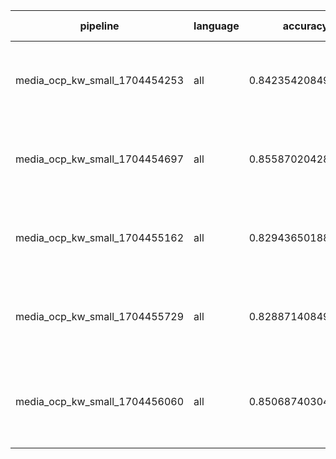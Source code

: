 | pipeline                      | language | accuracy           | params                                                                                                                                                       | size (MB) |
|-------------------------------|----------|--------------------|--------------------------------------------------------------------------------------------------------------------------------------------------------------|-----------|
| media_ocp_kw_small_1704454253 | all      | 0.8423542084934248 | {'solver': 'adam', 'learning_rate': 'constant', 'hidden_layer_sizes': (62, 84), 'early_stopping': True, 'alpha': 0.006, 'activation': 'tanh'}                | 2.037     |
| media_ocp_kw_small_1704454697 | all      | 0.8558702042868357 | {'solver': 'adam', 'learning_rate': 'constant', 'hidden_layer_sizes': (63, 38), 'early_stopping': False, 'alpha': 0.006, 'activation': 'relu'}               | 1.468     |
| media_ocp_kw_small_1704455162 | all      | 0.8294365018832202 | {'solver': 'lbfgs', 'learning_rate': 'adaptive', 'hidden_layer_sizes': (231,), 'early_stopping': False, 'alpha': 0.01, 'activation': 'identity'}             | 1.448     |
| media_ocp_kw_small_1704455729 | all      | 0.8288714084911929 | {'solver': 'adam', 'learning_rate': 'constant', 'hidden_layer_sizes': (129,), 'early_stopping': False, 'alpha': 0.015, 'activation': 'logistic'}             | 2.417     |
| media_ocp_kw_small_1704456060 | all      | 0.8506874030474532 | {'solver': 'lbfgs', 'learning_rate': 'adaptive', 'hidden_layer_sizes': (208,), 'early_stopping': False, 'alpha': 0.009000000000000001, 'activation': 'tanh'} | 1.307     |